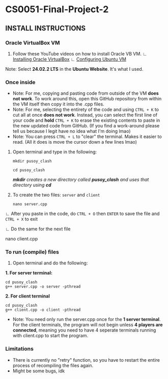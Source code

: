 # CS0051-Final-Project-2

## INSTALL INSTRUCTIONS

### Oracle VirtualBox VM
1. Follow these YouTube videos on how to install Oracle VB VM.
   ∟ [Installing Oracle VirtualBox](https://youtu.be/homRENM8KVY?si=_LHDCBRonApBq6xM)
   ∟ [Configuring Ubuntu VM](https://youtu.be/xzEjychfD1Y?si=MvMcIHrPGddYxStm&t=589)

Note: Select **24.02.2 LTS** in the **Ubuntu Website**. It's what I used.

### Once inside

- Note: For me, copying and pasting code from outside of the VM __does not work__. To work around this, open this GitHub repository from within the VM itself then copy it into the .cpp files.
- Note: For me, selecting the entirety of the code and using `CTRL + K` to cut all at once __does not work__. Instead, you can select the first line of your code and **hold** `CTRL + K` to erase the existing contents to paste in the new updated code from GitHub. (If you find a work-around please tell us because I legit have no idea what I'm doing lmao)
- Note: You can press `CTRL + L` to "clear" the terminal. Makes it easier to read. (All it does is move the cursor down a few lines lmao)

1. Open terminal and type in the following:

   ```
   mkdir pusoy_clash
   
   cd pusoy_clash
   ```

   ***mkdir** creates a new directory called **pusoy_clash** and uses that directory using **cd***

2. To create the two files: `server` and `client`

   ```
   nano server.cpp
   ```

  ∟ After you paste in the code, do `CTRL + O` then `ENTER` to save the file and `CTRL + X` to exit

  ∟ Do the same for the next file

      
   nano client.cpp
      

### To run (compile) files

1. Open terminal and do the following:

  **1. For server terminal:**

   ```
   cd pusoy_clash
   g++ server.cpp -o server -pthread
   ```

  **2. For client terminal**

   ```
   cd pusoy_clash
   g++ client.cpp -o client -pthread
   ```

- Note: You need only run the server.cpp once for the **1 server terminal**. For the client terminals, the program will not begin unless **4 players are connected**, meaning you need to have 4 seperate terminals running with client.cpp to start the program.

### Limitations

- There is currently no "retry" function, so you have to restart the entire process of recompiling the files again.
- Might be some bugs, idk
